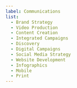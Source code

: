 ```yaml
---
label: Communications
list:
  - Brand Strategy
  - Video Production
  - Content Creation
  - Integrated Campaigns
  - Discovery
  - Digital Campaigns
  - Social Media Strategy
  - Website Development
  - Infographics
  - Mobile
  - Print
---
```

